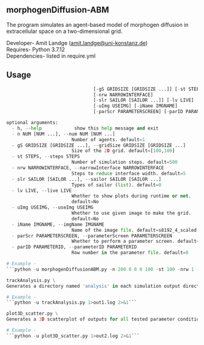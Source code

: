 ## morphogenDiffusion-ABM

The program simulates an agent-based model of morphogen diffusion in extracellular space on a two-dimensional grid.

Developer- Amit Landge (amit.landge@uni-konstanz.de)  
Requires- Python 3.7.12  
Dependencies- listed in require.yml  

## Usage

```morphogenDiffusionABM.py [-h] [-n NUM [NUM ...]]
                                [-gS GRIDSIZE [GRIDSIZE ...]] [-st STEPS]
                                [-nrw NARROWINTERFACE]
                                [-slr SAILOR [SAILOR ...]] [-lv LIVE]
                                [-uImg USEIMG] [-iName IMGNAME]
                                [-parScr PARAMETERSCREEN] [-parID PARAMETERID]```

optional arguments:
  - h, --help            show this help message and exit
  - n NUM [NUM ...], --num NUM [NUM ...]
                        Number of agents. default=1
  - gS GRIDSIZE [GRIDSIZE ...], --gridSize GRIDSIZE [GRIDSIZE ...]
                        Size of the 2D grid. default=[100,100]
  - st STEPS, --steps STEPS
                        Number of simulation steps. default=500
  - nrw NARROWINTERFACE, --narrowInterface NARROWINTERFACE
                        Steps to reduce interface width. default=5
  - slr SAILOR [SAILOR ...], --sailor SAILOR [SAILOR ...]
                        Types of sailor (list). default=0
  - lv LIVE, --live LIVE
                        Whether to show plots during runtime or not.
                        default=No
  - uImg USEIMG, --useImg USEIMG
                        Whether to use given image to make the grid.
                        default=No
  - iName IMGNAME, --imgName IMGNAME
                        Name of the image file. default=s8192_4_scaled.tiff
  - parScr PARAMETERSCREEN, --parameterScreen PARAMETERSCREEN
                        Whether to perform a parameter screen. default=No
  - parID PARAMETERID, --parameterID PARAMETERID
                        Row number in the parameter file. default=0

# Example -
```python -u morphogenDiffusionABM.py -n 200 0 0 0 100 -st 100 -nrw 1 -slr 0 4 -uImg Yes -iName s8192_4_scaled 1> out.log 2>&1```

trackAnalysis.py \
Generates a directory named 'analysis' in each simulation output directory and stores plots and .csv files after analysis.

# Example -
```python -u trackAnalysis.py 1>out1.log 2>&1```

plot3D_scatter.py \
Generates a 3D scatterplot of outputs for all tested parameter conditions using forScatterPlot.csv generated by trackAnalysis.py as input.

# Example -
```python -u plot3D_scatter.py 1>out2.log 2>&1```
